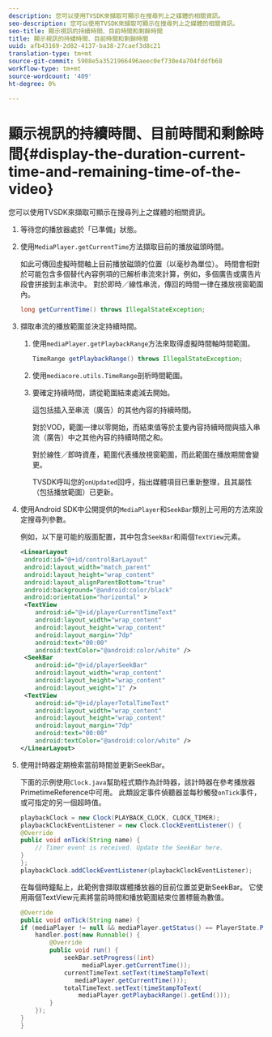 ```yaml
---
description: 您可以使用TVSDK來擷取可顯示在搜尋列上之媒體的相關資訊。
seo-description: 您可以使用TVSDK來擷取可顯示在搜尋列上之媒體的相關資訊。
seo-title: 顯示視訊的持續時間、目前時間和剩餘時間
title: 顯示視訊的持續時間、目前時間和剩餘時間
uuid: afb43169-2d82-4137-ba38-27caef3d8c21
translation-type: tm+mt
source-git-commit: 5908e5a3521966496aeec0ef730e4a704fddfb68
workflow-type: tm+mt
source-wordcount: '409'
ht-degree: 0%

---
```



# 顯示視訊的持續時間、目前時間和剩餘時間{#display-the-duration-current-time-and-remaining-time-of-the-video}

您可以使用TVSDK來擷取可顯示在搜尋列上之媒體的相關資訊。

1. 等待您的播放器處於「已準備」狀態。
1. 使用`MediaPlayer.getCurrentTime`方法擷取目前的播放磁頭時間。

   如此可傳回虛擬時間軸上目前播放磁頭的位置（以毫秒為單位）。 時間會相對於可能包含多個替代內容例項的已解析串流來計算，例如，多個廣告或廣告片段會拼接到主串流中。 對於即時／線性串流，傳回的時間一律在播放視窗範圍內。

   ```java
   long getCurrentTime() throws IllegalStateException;
   ```

1. 擷取串流的播放範圍並決定持續時間。
   1. 使用`mediaPlayer.getPlaybackRange`方法來取得虛擬時間軸時間範圍。

      ```java
      TimeRange getPlaybackRange() throws IllegalStateException;
      ```

   1. 使用`mediacore.utils.TimeRange`剖析時間範圍。
   1. 要確定持續時間，請從範圍結束處減去開始。

      這包括插入至串流（廣告）的其他內容的持續時間。

      對於VOD，範圍一律以零開始，而結束值等於主要內容持續時間與插入串流（廣告）中之其他內容的持續時間之和。

      對於線性／即時資產，範圍代表播放視窗範圍，而此範圍在播放期間會變更。

      TVSDK呼叫您的`onUpdated`回呼，指出媒體項目已重新整理，且其屬性（包括播放範圍）已更新。

1. 使用Android SDK中公開提供的`MediaPlayer`和`SeekBar`類別上可用的方法來設定搜尋列參數。

   例如，以下是可能的版面配置，其中包含`SeekBar`和兩個`TextView`元素。

   ```xml
   <LinearLayout 
    android:id="@+id/controlBarLayout" 
    android:layout_width="match_parent" 
    android:layout_height="wrap_content" 
    android:layout_alignParentBottom="true" 
    android:background="@android:color/black" 
    android:orientation="horizontal" > 
    <TextView 
       android:id="@+id/playerCurrentTimeText" 
       android:layout_width="wrap_content" 
       android:layout_height="wrap_content" 
       android:layout_margin="7dp" 
       android:text="00:00" 
       android:textColor="@android:color/white" /> 
    <SeekBar 
       android:id="@+id/playerSeekBar" 
       android:layout_width="wrap_content" 
       android:layout_height="wrap_content" 
       android:layout_weight="1" /> 
    <TextView 
       android:id="@+id/playerTotalTimeText" 
       android:layout_width="wrap_content" 
       android:layout_height="wrap_content" 
       android:layout_margin="7dp" 
       android:text="00:00" 
       android:textColor="@android:color/white" /> 
   </LinearLayout>
   ```

1. 使用計時器定期檢索當前時間並更新SeekBar。

   下面的示例使用`Clock.java`幫助程式類作為計時器，該計時器在參考播放器PrimetimeReference中可用。 此類設定事件偵聽器並每秒觸發`onTick`事件，或可指定的另一個超時值。

   ```java
   playbackClock = new Clock(PLAYBACK_CLOCK, CLOCK_TIMER); 
   playbackClockEventListener = new Clock.ClockEventListener() { 
   @Override 
   public void onTick(String name) { 
       // Timer event is received. Update the SeekBar here. 
   } 
   }; 
   playbackClock.addClockEventListener(playbackClockEventListener);
   ```

   在每個時鐘點上，此範例會擷取媒體播放器的目前位置並更新SeekBar。 它使用兩個TextView元素將當前時間和播放範圍結束位置標籤為數值。

   ```java
   @Override 
   public void onTick(String name) { 
   if (mediaPlayer != null && mediaPlayer.getStatus() == PlayerState.PLAYING) { 
       handler.post(new Runnable() { 
           @Override 
           public void run() { 
               seekBar.setProgress((int)  
                    mediaPlayer.getCurrentTime()); 
               currentTimeText.setText(timeStampToText( 
                  mediaPlayer.getCurrentTime())); 
               totalTimeText.setText(timeStampToText( 
                   mediaPlayer.getPlaybackRange().getEnd())); 
           } 
       }); 
   } 
   }
   ```

